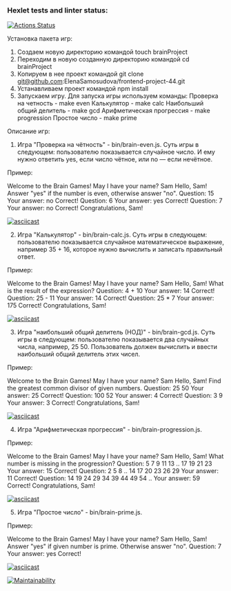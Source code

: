 ### Hexlet tests and linter status:
[![Actions Status](https://github.com/ElenaSamosudova/frontend-project-44/actions/workflows/hexlet-check.yml/badge.svg)](https://github.com/ElenaSamosudova/frontend-project-44/actions)


Установка пакета игр:
1. Создаем новую директорию командой touch brainProject
2. Переходим в новую созданную директорию командой cd brainProject
3. Копируем в нее проект командой git clone git@github.com:ElenaSamosudova/frontend-project-44.git
4. Устанавливаем проект командой npm install
5. Запускаем игру. Для запуска игры используем команды:
Проверка на четность - make even
Калькулятор - make calc
Наибольший общий делитель - make gcd
Арифметическая прогрессия - make progression
Простое число - make prime

Описание игр:
1. Игра "Проверка на чётность" - bin/brain-even.js.
Суть игры в следующем: пользователю показывается случайное число. И ему нужно ответить yes, если число чётное, или no — если нечётное.

Пример:

Welcome to the Brain Games!
May I have your name? Sam
Hello, Sam!
Answer "yes" if the number is even, otherwise answer "no".
Question: 15
Your answer: no
Correct!
Question: 6
Your answer: yes
Correct!
Question: 7
Your answer: no
Correct!
Congratulations, Sam!

[![asciicast](https://asciinema.org/a/esocPOxddvKbwfWpER7aQFW09.svg)](https://asciinema.org/a/esocPOxddvKbwfWpER7aQFW09)

2. Игра "Калькулятор" - bin/brain-calc.js. Суть игры в следующем: пользователю показывается случайное математическое выражение, например 35 + 16, которое нужно вычислить и записать правильный ответ.

Пример:

Welcome to the Brain Games!
May I have your name? Sam
Hello, Sam!
What is the result of the expression?
Question: 4 + 10
Your answer: 14
Correct!
Question: 25 - 11
Your answer: 14
Correct!
Question: 25 * 7
Your answer: 175
Correct!
Congratulations, Sam!

[![asciicast](https://asciinema.org/a/F9geCmWBATXPVJih6n3Q2HCet.svg)](https://asciinema.org/a/F9geCmWBATXPVJih6n3Q2HCet)

3. Игра "наибольший общий делитель (НОД)" - bin/brain-gcd.js. Суть игры в следующем: пользователю показывается два случайных числа, например, 25 50. Пользователь должен вычислить и ввести наибольший общий делитель этих чисел.

Пример:

Welcome to the Brain Games!
May I have your name? Sam
Hello, Sam!
Find the greatest common divisor of given numbers.
Question: 25 50
Your answer: 25
Correct!
Question: 100 52
Your answer: 4
Correct!
Question: 3 9
Your answer: 3
Correct!
Congratulations, Sam!

[![asciicast](https://asciinema.org/a/hzMQwNBPYcFxv8eM3bQZUcYos.svg)](https://asciinema.org/a/hzMQwNBPYcFxv8eM3bQZUcYos)

4. Игра "Арифметическая прогрессия" - bin/brain-progression.js.

Пример:

Welcome to the Brain Games!
May I have your name? Sam
Hello, Sam!
What number is missing in the progression?
Question: 5 7 9 11 13 .. 17 19 21 23
Your answer: 15
Correct!
Question: 2 5 8 .. 14 17 20 23 26 29
Your answer: 11
Correct!
Question: 14 19 24 29 34 39 44 49 54 ..
Your answer: 59
Correct!
Congratulations, Sam!

[![asciicast](https://asciinema.org/a/DIhleMsNwCEEzPuwxlhDrc9um.svg)](https://asciinema.org/a/DIhleMsNwCEEzPuwxlhDrc9um)

5. Игра "Простое число" - bin/brain-prime.js. 

Пример:

Welcome to the Brain Games!
May I have your name? Sam
Hello, Sam!
Answer "yes" if given number is prime. Otherwise answer "no".
Question: 7
Your answer: yes
Correct!

[![asciicast](https://asciinema.org/a/IT3RdGWYuxOGbbNMB01b4e27W.svg)](https://asciinema.org/a/IT3RdGWYuxOGbbNMB01b4e27W)



[![Maintainability](https://api.codeclimate.com/v1/badges/4519834c0908d67ff2c7/maintainability)](https://codeclimate.com/github/ElenaSamosudova/frontend-project-44/maintainability)